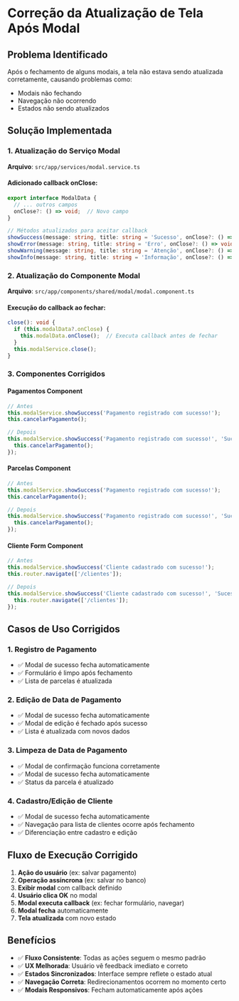 # Correção da Atualização de Tela Após Modal

## Problema Identificado
Após o fechamento de alguns modais, a tela não estava sendo atualizada corretamente, causando problemas como:
- Modais não fechando
- Navegação não ocorrendo
- Estados não sendo atualizados

## Solução Implementada

### 1. Atualização do Serviço Modal
**Arquivo**: `src/app/services/modal.service.ts`

#### Adicionado callback onClose:
```typescript
export interface ModalData {
  // ... outros campos
  onClose?: () => void;  // Novo campo
}

// Métodos atualizados para aceitar callback
showSuccess(message: string, title: string = 'Sucesso', onClose?: () => void): void
showError(message: string, title: string = 'Erro', onClose?: () => void): void
showWarning(message: string, title: string = 'Atenção', onClose?: () => void): void
showInfo(message: string, title: string = 'Informação', onClose?: () => void): void
```

### 2. Atualização do Componente Modal
**Arquivo**: `src/app/components/shared/modal/modal.component.ts`

#### Execução do callback ao fechar:
```typescript
close(): void {
  if (this.modalData?.onClose) {
    this.modalData.onClose();  // Executa callback antes de fechar
  }
  this.modalService.close();
}
```

### 3. Componentes Corrigidos

#### Pagamentos Component
```typescript
// Antes
this.modalService.showSuccess('Pagamento registrado com sucesso!');
this.cancelarPagamento();

// Depois
this.modalService.showSuccess('Pagamento registrado com sucesso!', 'Sucesso', () => {
  this.cancelarPagamento();
});
```

#### Parcelas Component
```typescript
// Antes
this.modalService.showSuccess('Pagamento registrado com sucesso!');
this.cancelarPagamento();

// Depois
this.modalService.showSuccess('Pagamento registrado com sucesso!', 'Sucesso', () => {
  this.cancelarPagamento();
});
```

#### Cliente Form Component
```typescript
// Antes
this.modalService.showSuccess('Cliente cadastrado com sucesso!');
this.router.navigate(['/clientes']);

// Depois
this.modalService.showSuccess('Cliente cadastrado com sucesso!', 'Sucesso', () => {
  this.router.navigate(['/clientes']);
});
```

## Casos de Uso Corrigidos

### 1. Registro de Pagamento
- ✅ Modal de sucesso fecha automaticamente
- ✅ Formulário é limpo após fechamento
- ✅ Lista de parcelas é atualizada

### 2. Edição de Data de Pagamento
- ✅ Modal de sucesso fecha automaticamente
- ✅ Modal de edição é fechado após sucesso
- ✅ Lista é atualizada com novos dados

### 3. Limpeza de Data de Pagamento
- ✅ Modal de confirmação funciona corretamente
- ✅ Modal de sucesso fecha automaticamente
- ✅ Status da parcela é atualizado

### 4. Cadastro/Edição de Cliente
- ✅ Modal de sucesso fecha automaticamente
- ✅ Navegação para lista de clientes ocorre após fechamento
- ✅ Diferenciação entre cadastro e edição

## Fluxo de Execução Corrigido

1. **Ação do usuário** (ex: salvar pagamento)
2. **Operação assíncrona** (ex: salvar no banco)
3. **Exibir modal** com callback definido
4. **Usuário clica OK** no modal
5. **Modal executa callback** (ex: fechar formulário, navegar)
6. **Modal fecha** automaticamente
7. **Tela atualizada** com novo estado

## Benefícios

- ✅ **Fluxo Consistente**: Todas as ações seguem o mesmo padrão
- ✅ **UX Melhorada**: Usuário vê feedback imediato e correto
- ✅ **Estados Sincronizados**: Interface sempre reflete o estado atual
- ✅ **Navegação Correta**: Redirecionamentos ocorrem no momento certo
- ✅ **Modais Responsivos**: Fecham automaticamente após ações